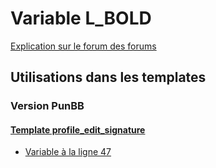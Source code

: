 # Variable L_BOLD
[Explication sur le forum des forums](http://forum.forumactif.com/t294113-listing-des-variables#L_BOLD)
## Utilisations dans les templates
### Version PunBB
#### [Template profile_edit_signature](punbb/profile_edit_signature.md)
* [Variable à la ligne 47](../punbb/profile_edit_signature.tpl#L47)